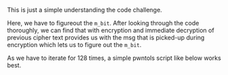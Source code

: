 This is just a simple understanding the code challenge.

Here, we have to figureout the `m_bit`. After looking through the code thoroughly, we can find that with encryption and immediate decryption of previous cipher text provides us with the msg that is picked-up during encryption which lets us to figure out the `m_bit`.

As we have to iterate for 128 times, a simple pwntols script like below works best.
